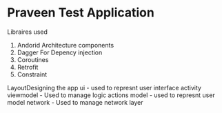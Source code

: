# Praveen Test Application

Libraires used
1. Andorid Architecture components
2. Dagger For Depency injection
3. Coroutines
4. Retrofit
5. Constraint

LayoutDesigning the app
ui - used to represnt user interface activity
viewmodel - Used to manage logic actions
model - used to represnt user model
network - Used to manage network layer
